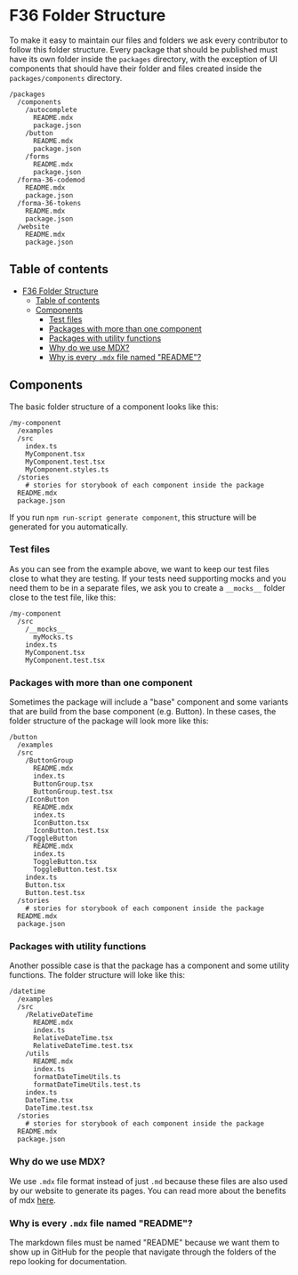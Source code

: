 # F36 Folder Structure

To make it easy to maintain our files and folders we ask every contributor to follow this folder structure.
Every package that should be published must have its own folder inside the `packages` directory,
with the exception of UI components that should have their folder and files created inside the `packages/components` directory.

```
/packages
  /components
    /autocomplete
      README.mdx
      package.json
    /button
      README.mdx
      package.json
    /forms
      README.mdx
      package.json
  /forma-36-codemod
    README.mdx
    package.json
  /forma-36-tokens
    README.mdx
    package.json
  /website
    README.mdx
    package.json
```

## Table of contents

- [F36 Folder Structure](#f36-folder-structure)
  - [Table of contents](#table-of-contents)
  - [Components](#components)
    - [Test files](#test-files)
    - [Packages with more than one component](#packages-with-more-than-one-component)
    - [Packages with utility functions](#packages-with-utility-functions)
    - [Why do we use MDX?](#why-do-we-use-mdx)
    - [Why is every `.mdx` file named "README"?](#why-is-every-mdx-file-named-readme)

## Components

The basic folder structure of a component looks like this:

```
/my-component
  /examples
  /src
    index.ts
    MyComponent.tsx
    MyComponent.test.tsx
    MyComponent.styles.ts
  /stories
    # stories for storybook of each component inside the package
  README.mdx
  package.json
```

If you run `npm run-script generate component`, this structure will be generated for you automatically.

### Test files

As you can see from the example above, we want to keep our test files close to what they are testing.
If your tests need supporting mocks and you need them to be in a separate files, we ask you to create a `__mocks__` folder close to the test file,
like this:

```
/my-component
  /src
    /__mocks__
      myMocks.ts
    index.ts
    MyComponent.tsx
    MyComponent.test.tsx
```

### Packages with more than one component

Sometimes the package will include a "base" component and some variants that are build from the base component (e.g. Button).
In these cases, the folder structure of the package will look more like this:

```
/button
  /examples
  /src
    /ButtonGroup
      README.mdx
      index.ts
      ButtonGroup.tsx
      ButtonGroup.test.tsx
    /IconButton
      README.mdx
      index.ts
      IconButton.tsx
      IconButton.test.tsx
    /ToggleButton
      README.mdx
      index.ts
      ToggleButton.tsx
      ToggleButton.test.tsx
    index.ts
    Button.tsx
    Button.test.tsx
  /stories
    # stories for storybook of each component inside the package
  README.mdx
  package.json
```

### Packages with utility functions

Another possible case is that the package has a component and some utility functions. The folder structure will loke like this:

```
/datetime
  /examples
  /src
    /RelativeDateTime
      README.mdx
      index.ts
      RelativeDateTime.tsx
      RelativeDateTime.test.tsx
    /utils
      README.mdx
      index.ts
      formatDateTimeUtils.ts
      formatDateTimeUtils.test.ts
    index.ts
    DateTime.tsx
    DateTime.test.tsx
  /stories
    # stories for storybook of each component inside the package
  README.mdx
  package.json
```

### Why do we use MDX?

We use `.mdx` file format instead of just `.md` because these files are also used
by our website to generate its pages.
You can read more about the benefits of mdx [here](https://mdxjs.com/).

### Why is every `.mdx` file named "README"?

The markdown files must be named "README" because we want them to show up in GitHub
for the people that navigate through the folders of the repo looking for documentation.
